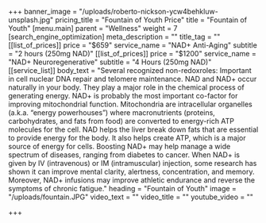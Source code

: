 +++
banner_image = "/uploads/roberto-nickson-ycw4behkluw-unsplash.jpg"
pricing_title = "Fountain of Youth Price"
title = "Fountain of Youth"
[menu.main]
parent = "Wellness"
weight = 7
[search_engine_optimization]
meta_description = ""
title_tag = ""
[[list_of_prices]]
price = "$659"
service_name = "NAD+ Anti-Aging"
subtitle = "2 hours (250mg NAD)"
[[list_of_prices]]
price = "$1200"
service_name = "NAD+ Neuroregenerative"
subtitle = "4 Hours (250mg NAD)"
[[service_list]]
body_text = "Several recognized non-redoxroles: Important in cell nuclear DNA repair and telomere maintenance. NAD and NAD+ occur naturally in your body. They play a major role in the chemical process of generating energy. NAD+ is probably the most important co-factor for improving mitochondrial function. Mitochondria are intracellular organelles (a.k.a. “energy powerhouses”) where macronutrients (proteins, carbohydrates, and fats from food) are converted to energy-rich ATP molecules for the cell. NAD helps the liver break down fats that are essential to provide energy for the body. It also helps create ATP, which is a major source of energy for cells. Boosting NAD+ may help manage a wide spectrum of diseases, ranging from diabetes to cancer. When NAD+ is given by IV (intravenous) or IM (intramuscular) injection, some research has shown it can improve mental clarity, alertness, concentration, and memory. Moreover, NAD+ infusions may improve athletic endurance and reverse the symptoms of chronic fatigue."
heading = "Fountain of Youth"
image = "/uploads/fountain.JPG"
video_text = ""
video_title = ""
youtube_video = ""

+++
